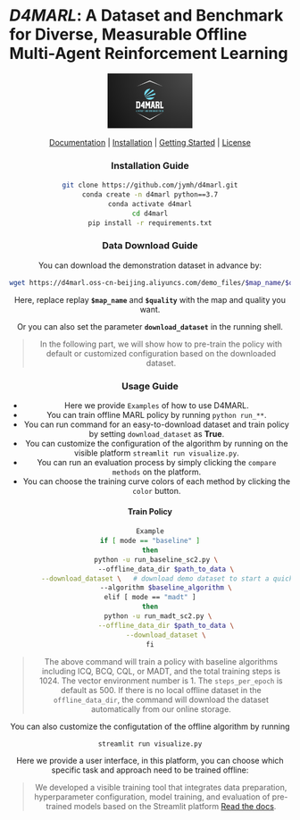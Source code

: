 # *D4MARL*: A Dataset and Benchmark for Diverse, Measurable Offline Multi-Agent Reinforcement Learning

<div align="center">
  <img src="https://github.com/jymh/d4marl/blob/main/docs/source/images/d4marl_logo.png" width="30%"/>
</div>

<div align="center">

<p align="center">
  <a href="https://d4marl.readthedocs.io/en/latest/">Documentation</a> |
  <a href="https://github.com/jymh/d4marl/blob/main/###Installation Guide">Installation</a> |
  <a href="https://github.com/jymh/d4marl/blob/main/###usa">Getting Started</a> |
  <a href="https://github.com/PKU-Alignment/omnisafe#license">License</a>
</p>

### Installation Guide

```bash
git clone https://github.com/jymh/d4marl.git
conda create -n d4marl python==3.7
conda activate d4marl
cd d4marl
pip install -r requirements.txt
```


### Data Download Guide

You can download the demonstration dataset in advance by:

```bash
wget https://d4marl.oss-cn-beijing.aliyuncs.com/demo_files/$map_name/$quality/$quality.hdf5
```

Here, replace replay **`$map_name`** and **`$quality`** with the map and quality you want.

Or you can also set the parameter **`download_dataset`** in the running shell. 

> In the following part, we will show how to pre-train the policy with default or customized configuration based on the downloaded dataset.



### Usage Guide

- Here we provide `Examples` of how to use D4MARL.
- You can train offline MARL policy by running `python run_**`.
- You can run command for an easy-to-download dataset and train policy by setting `download_dataset` as **True**.
- You can customize the configuration of the algorithm by running on the visible platform `streamlit run visualize.py`.
- You can run an evaluation process by simply clicking the `compare methods` on the platform.
- You can choose the training curve colors of each method by clicking the `color` button.

#### Train Policy

```bash
Example
if [ mode == "baseline" ]
then
    python -u run_baseline_sc2.py \ 
        --offline_data_dir $path_to_data \
        --download_dataset \   # download demo dataset to start a quick training
        --algorithm $baseline_algorithm \
elif [ mode == "madt" ]
then
    python -u run_madt_sc2.py \
        --offline_data_dir $path_to_data \
        --download_dataset \
fi
```

> The above command will train a policy with baseline algorithms including ICQ, BCQ, CQL, or MADT, and the total training steps is 1024. The vector environment number is 1. The ``steps_per_epoch`` is default as 500. If there is no local offline dataset in the `offline_data_dir`, the command will download the dataset automatically from our online storage.

You can also customize the configutation of the offline algorithm by running

```bash
streamlit run visualize.py
```

Here we provide a user interface, in this platform, you can choose which specific task and approach need to be trained offline:

> We developed a visible training tool that integrates data preparation, hyperparameter configuration, model training, and evaluation of pre-trained models based on the Streamlit platform [Read the docs](https://www.writethedocs.org/).
